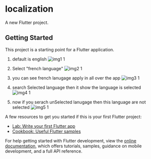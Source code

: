 # localization

A new Flutter project.

## Getting Started
This project is a starting point for a Flutter application.

1. default is english
![img1 1](https://github.com/user-attachments/assets/01e01bb6-fa9f-4f87-9289-8ea03119a130)

2. Select "french language"
![img2 1](https://github.com/user-attachments/assets/c95ca364-0612-469a-aab2-ca987aee0b95)

3. you can see french lanugage apply in all over the app
![img3 1](https://github.com/user-attachments/assets/ee84fb3b-ac07-4cf5-9f17-b633ca269f9c)

4. search Selected language then it show the language is selected
![img4 1](https://github.com/user-attachments/assets/e212e2cd-1696-49b8-9c8a-4dca844caa1c)

5. now if you serach unSelected lanugage then this language are not selected
![img5 1](https://github.com/user-attachments/assets/4492659e-b070-422c-84d2-fd0a288161e9)

A few resources to get you started if this is your first Flutter project:

- [Lab: Write your first Flutter app](https://docs.flutter.dev/get-started/codelab)
- [Cookbook: Useful Flutter samples](https://docs.flutter.dev/cookbook)

For help getting started with Flutter development, view the
[online documentation](https://docs.flutter.dev/), which offers tutorials,
samples, guidance on mobile development, and a full API reference.

